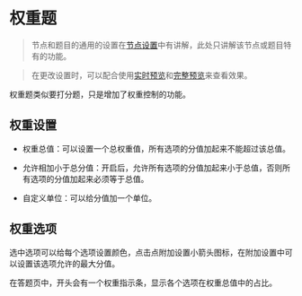 # 权重题

> 节点和题目的通用的设置在[节点设置](../node-setting/concept.md)中有讲解，此处只讲解该节点或题目特有的功能。

> 在更改设置时，可以配合使用[实时预览](../preview/realtime.md)和[完整预览](../preview/full.md)来查看效果。

权重题类似要打分题，只是增加了权重控制的功能。



## 权重设置

+ 权重总值：可以设置一个总权重值，所有选项的分值加起来不能超过该总值。

+ 允许相加小于总分值：开启后，允许所有选项的分值加起来小于总值，否则所有选项的分值加起来必须等于总值。

+ 自定义单位：可以给分值加一个单位。


## 权重选项

选中选项可以给每个选项设置颜色，点击点附加设置小箭头图标，在附加设置中可以设置该选项允许的最大分值。

在答题页中，开头会有一个权重指示条，显示各个选项在权重总值中的占比。